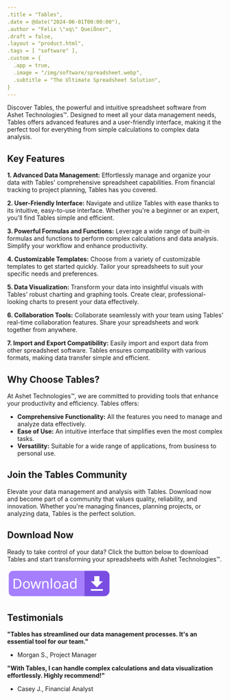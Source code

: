 ```yaml
---
.title = "Tables",
.date = @date("2024-06-01T00:00:00"),
.author = "Felix \"xq\" Queißner",
.draft = false,
.layout = "product.html",
.tags = [ "software" ],
.custom = {
  .app = true,
  .image = "/img/software/spreadsheet.webp",
  .subtitle = "The Ultimate Spreadsheet Solution",
}
---
```


Discover Tables, the powerful and intuitive spreadsheet software from Ashet Technologies™. Designed to meet all your data management needs, Tables offers advanced features and a user-friendly interface, making it the perfect tool for everything from simple calculations to complex data analysis.

## Key Features

**1. Advanced Data Management:**
Effortlessly manage and organize your data with Tables' comprehensive spreadsheet capabilities. From financial tracking to project planning, Tables has you covered.

**2. User-Friendly Interface:**
Navigate and utilize Tables with ease thanks to its intuitive, easy-to-use interface. Whether you're a beginner or an expert, you'll find Tables simple and efficient.

**3. Powerful Formulas and Functions:**
Leverage a wide range of built-in formulas and functions to perform complex calculations and data analysis. Simplify your workflow and enhance productivity.

**4. Customizable Templates:**
Choose from a variety of customizable templates to get started quickly. Tailor your spreadsheets to suit your specific needs and preferences.

**5. Data Visualization:**
Transform your data into insightful visuals with Tables' robust charting and graphing tools. Create clear, professional-looking charts to present your data effectively.

**6. Collaboration Tools:**
Collaborate seamlessly with your team using Tables' real-time collaboration features. Share your spreadsheets and work together from anywhere.

**7. Import and Export Compatibility:**
Easily import and export data from other spreadsheet software. Tables ensures compatibility with various formats, making data transfer simple and efficient.

## Why Choose Tables?

At Ashet Technologies™, we are committed to providing tools that enhance your productivity and efficiency. Tables offers:

- **Comprehensive Functionality:** All the features you need to manage and analyze data effectively.
- **Ease of Use:** An intuitive interface that simplifies even the most complex tasks.
- **Versatility:** Suitable for a wide range of applications, from business to personal use.

## Join the Tables Community

Elevate your data management and analysis with Tables. Download now and become part of a community that values quality, reliability, and innovation. Whether you're managing finances, planning projects, or analyzing data, Tables is the perfect solution.

## Download Now

Ready to take control of your data? Click the button below to download Tables and start transforming your spreadsheets with Ashet Technologies™.

[![Download Tables](download.svg)](javascript:install())

## Testimonials

**"Tables has streamlined our data management processes. It's an essential tool for our team."**
- Morgan S., Project Manager

**"With Tables, I can handle complex calculations and data visualization effortlessly. Highly recommend!"**
- Casey J., Financial Analyst
